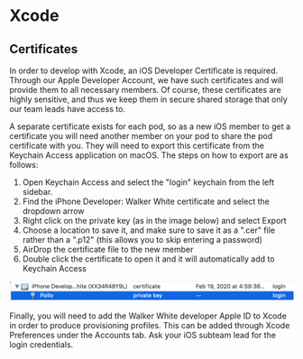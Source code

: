 # Xcode

## Certificates

In order to develop with Xcode, an iOS Developer Certificate is required. Through our Apple Developer Account, we have such certificates and will provide them to all necessary members. Of course, these certificates are highly sensitive, and thus we keep them in secure shared storage that only our team leads have access to. 

A separate certificate exists for each pod, so as a new iOS member to get a certificate you will need another member on your pod to share the pod certificate with you. They will need to export this certificate from the Keychain Access application on macOS. The steps on how to export are as follows:

1. Open Keychain Access and select the "login" keychain from the left sidebar. 
2. Find the iPhone Developer: Walker White certificate and select the dropdown arrow
3. Right click on the private key \(as in the image below\) and select Export
4. Choose a location to save it, and make sure to save it as a ".cer" file rather than a ".p12" \(this allows you to skip entering a password\)
5. AirDrop the certificate file to the new member
6. Double click the certificate to open it and it will automatically add to Keychain Access

![](../../.gitbook/assets/screen-shot-2019-02-19-at-8.15.44-pm.png)

Finally, you will need to add the Walker White developer Apple ID to Xcode in order to produce provisioning profiles. This can be added through Xcode Preferences under the Accounts tab. Ask your iOS subteam lead for the login credentials. 

